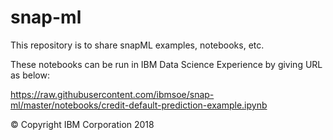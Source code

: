 # snap-ml

This repository is to share snapML examples, notebooks, etc.

These notebooks can be run in IBM Data Science Experience by giving URL as below:

https://raw.githubusercontent.com/ibmsoe/snap-ml/master/notebooks/credit-default-prediction-example.ipynb

&copy; Copyright IBM Corporation 2018
